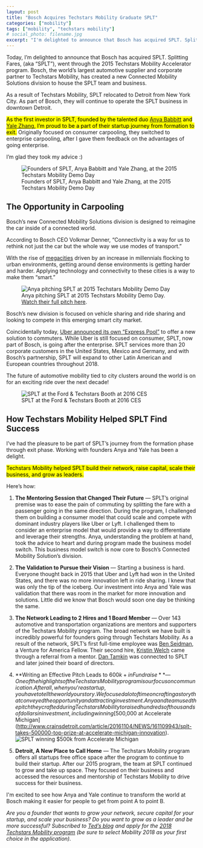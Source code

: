 ```yaml
---
layout: post
title: "Bosch Acquires Techstars Mobility Graduate SPLT"
categories: ["mobility"]
tags: ["mobility", "techstars mobility"]
# social_photo: filename.jpg
excerpt: "I'm delighted to announce that Bosch has acquired SPLT. Splitting Fares, (aka \"SPLT\"), went through the 2015 Techstars Mobility Accelerator program. Bosch, the world’s largest automotive supplier and corporate partner to Techstars Mobility, has created a new Connected Mobility Solutions division to house the SPLT team and business. Read on for more details about this acquisition."
---
```



Today, I’m delighted to announce that Bosch has acquired SPLT. Splitting Fares, (aka “SPLT”), went through the 2015 Techstars Mobility Accelerator program. Bosch, the world’s largest automotive supplier and corporate partner to Techstars Mobility, has created a new Connected Mobility Solutions division to house the SPLT team and business.

As a result of Techstars Mobility, SPLT relocated to Detroit from New York City. As part of Bosch, they will continue to operate the SPLT business in downtown Detroit.

<mark>As the first investor in SPLT, founded by the talented duo <a href="https://www.linkedin.com/in/anyababbitt/">Anya Babbitt</a> and <a href="https://www.linkedin.com/in/yalezhang/">Yale Zhang</a>, I’m proud to be a part of their startup journey from formation to exit.</mark> Originally focused on consumer carpooling, they switched to enterprise carpooling, after I gave them feedback on the advantages of going enterprise.

I’m glad they took my advice :)

<figure class="wide">
<img src="{% asset techstars-mobility-demo-day-2015-anya-yale.jpg @path %}" alt="Founders of SPLT, Anya Babbitt and Yale Zhang, at the 2015 Techstars Mobility Demo Day">
<figcaption>Founders of SPLT, Anya Babbitt and Yale Zhang, at the 2015 Techstars Mobility Demo Day</figcaption>
</figure>

## The Opportunity in Carpooling

Bosch’s new Connected Mobility Solutions division is designed to reimagine the car inside of a connected world.

According to Bosch CEO Volkmar Denner, “Connectivity is a way for us to rethink not just the car but the whole way we use modes of transport.”

With the rise of [megacities](https://en.wikipedia.org/wiki/Megacity) driven by an increase in millennials flocking to urban environments, getting around dense environments is getting harder and harder. Applying technology and connectivity to these cities is a way to make them “smart.”

<figure class="wide">
<img src="{% asset techstars-mobility-splt-demo-day-2015.jpg @path %}" alt="Anya pitching SPLT at 2015 Techstars Mobility Demo Day">
<figcaption>Anya pitching SPLT at 2015 Techstars Mobility Demo Day. <a href="https://www.youtube.com/watch?v=mJh5Z45I-is">Watch their full pitch here</a>.</figcaption>
</figure>

Bosch’s new division is focused on vehicle sharing and ride sharing and looking to compete in this emerging smart city market.

Coincidentally today, [Uber announced its own “Express Pool”](https://www.wired.com/story/uber-express-pool-cities-launch/) to offer a new solution to commuters. While Uber is still focused on consumer, SPLT, now part of Bosch, is going after the enterprise. SPLT services more than 20 corporate customers in the United States, Mexico and Germany, and with
Bosch’s partnership, SPLT will expand to other Latin American and European countries throughout 2018.

The future of automotive mobility tied to city clusters around the world is on for an exciting ride over the next decade!

<figure class="wide">
<img src="{% asset techstars-mobility-splt-ces-2016.jpg @path %}" alt="SPLT at the Ford &amp; Techstars Booth at 2016 CES">
<figcaption>SPLT at the Ford &amp; Techstars Booth at 2016 CES</figcaption>
</figure>


## How Techstars Mobility Helped SPLT Find Success

I’ve had the pleasure to be part of SPLT’s journey from the formation phase through exit phase. Working with founders Anya and Yale has been a delight.

<mark>Techstars Mobility helped SPLT build their network, raise capital, scale their business, and grow as leaders.</mark>

Here’s how:

1. **The Mentoring Session that Changed Their Future** — SPLT’s original premise was to ease the pain of commuting by splitting the fare with a passenger going in the same direction. During the program, I challenged them on building a consumer model that could scale and compete with dominant industry players like Uber or Lyft. I challenged them to consider an enterprise model that would provide a way to differentiate and leverage their strengths. Anya, understanding the problem at hand, took the advice to heart and during program made the business model switch. This business model switch is now core to Bosch’s Connected Mobility Solution’s division.

2. **The Validation to Pursue their Vision** — Starting a business is hard. Everyone thought back in 2015 that Uber and Lyft had won in the United States, and there was no more innovation left in ride sharing. I knew that was only the tip of the iceberg. Our investment into Anya and Yale was validation that there was room in the market for more innovation and solutions. Little did we know that Bosch would soon one day be thinking the same.

3. **The Network Leading to 2 Hires and 1 Board Member** — Over 143 automotive and transportation organizations are mentors and supporters of the Techstars Mobility program. The broad network we have built is incredibly powerful for founders going through Techstars Mobility. As a result of the network, SPLT’s first full-time employee was [Ben Seidman](https://www.linkedin.com/in/benjamin-seidman-52620365/), a Venture for America Fellow. Their second hire, [Kristin Welch](https://www.linkedin.com/in/kristinwelch/) came through a referral from a mentor. [Dan Tamkin](https://www.linkedin.com/in/dantamkin/) was connected to SPLT and later joined their board of directors.

4. **Writing an Effective Pitch Leads to $600k+ in Fundraise** — One of the highlights of the Techstars Mobility program is our focus on communication. After all, when you’re a startup, you have to tell the world your story. We focused a lot of time on crafting a story that conveyed the opportunity and attracting investment. Anya and team used the pitch they crafted during Techstars Mobility to raised hundreds of thousands of dollars in investment, including winning [$500,000 at Accelerate Michigan](http://www.crainsdetroit.com/article/20161104/NEWS/161109943/splt-takes-500000-top-prize-at-accelerate-michigan-innovation). <img src="{% asset techstars-mobility-splt-accelerate.jpg @path %}" alt="SPLT winning $500k from Accelerate Michigan">

5. **Detroit, A New Place to Call Home** — The Techstars Mobility program offers all startups free office space after the program to continue to build their startup. After our 2015 program, the team at SPLT continued to grow and take up space. They focused on their business and accessed the resources and mentorship of Techstars Mobility to drive success for their business.

I'm excited to see how Anya and Yale continue to transform the world at Bosch making it easier for people to get from point A to point B.

_Are you a founder that wants to grow your network, secure capital for your startup, and scale your business? Do you want to grow as a leader and be more successful? Subscribed to [Ted’s blog](https://tedserbinski.com/) and apply for the [2018 Techstars Mobility program](https://apply.techstars.com/) (be sure to select Mobility 2018 as your first choice in the application)._
